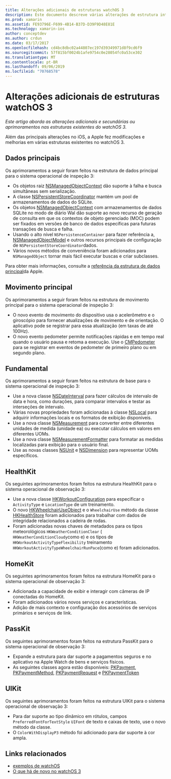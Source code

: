 ```yaml
---
title: Alterações adicionais de estruturas watchOS 3
description: Este documento descreve várias alterações de estrutura introduzidas com o watchOS 3 e como trabalhar com elas no Xamarin. Os dados principais, o Motion Core, o Foundation, o HealthKit, o HomeKit, o PassKit e o UIKit são discutidos.
ms.prod: xamarin
ms.assetid: FE93796E-F699-4B14-B37D-D39F9D48E81E
ms.technology: xamarin-ios
author: conceptdev
ms.author: crdun
ms.date: 03/17/2017
ms.openlocfilehash: cd4bc8dbc02a44807ec197d39349971d8f9cd6f9
ms.sourcegitcommit: 57f815bf0024b1afe9754c0e28054fc0a53ce302
ms.translationtype: MT
ms.contentlocale: pt-BR
ms.lasthandoff: 09/06/2019
ms.locfileid: "70768578"
---
```

# <a name="additional-watchos-3-frameworks-changes"></a>Alterações adicionais de estruturas watchOS 3

_Este artigo aborda as alterações adicionais e secundárias ou aprimoramentos nas estruturas existentes do watchOS 3._

Além das principais alterações no iOS, a Apple fez modificações e melhorias em várias estruturas existentes no watchOS 3.

## <a name="core-data"></a>Dados principais

Os aprimoramentos a seguir foram feitos na estrutura de dados principal para o sistema operacional de inspeção 3:

- Os objetos raiz [NSManagedObjectContext](https://developer.apple.com/reference/coredata/nsmanagedobjectcontext) dão suporte à falha e busca simultâneas sem serialização.
- A classe [NSPersistentStoreCoordinator](https://developer.apple.com/reference/coredata/nspersistentstorecoordinator) mantém um pool de armazenamentos de dados do SQLite.
- Os objetos [NSManagedObjectContext](https://developer.apple.com/reference/coredata/nsmanagedobjectcontext) com armazenamentos de dados SQLite no modo de diário Wal dão suporte ao novo recurso de geração de consulta em que os contextos de objeto gerenciado (MOC) podem ser fixados em versões de banco de dados específicas para futuras transações de busca e falha.
- Usando o alto nível `NSPersistenceContainer` para fazer referência a, [NSManagedObjectModel](https://developer.apple.com/reference/coredata/nsmanagedobjectmodel) e outros recursos principais de configuração de `NSPersistentStoreCoordinator`dados.
- Vários novos métodos de conveniência foram adicionados para `NSManagedObject` tornar mais fácil executar buscas e criar subclasses.

Para obter mais informações, consulte a [referência da estrutura de dados principal](https://developer.apple.com/reference/coredata)da Apple.

## <a name="core-motion"></a>Movimento principal

Os aprimoramentos a seguir foram feitos na estrutura de movimento principal para o sistema operacional de inspeção 3:

- O novo evento de movimento do dispositivo usa o acelerômetro e o giroscópio para fornecer atualizações de movimento e de orientação. O aplicativo pode se registrar para essa atualização (em taxas de até 100Hz).
- O novo evento pedometer permite notificações rápidas e em tempo real quando o usuário pausa e retoma a execução. Use o [CMPedometer](https://developer.apple.com/reference/coremotion/cmpedometer) para se registrar em eventos de pedometer de primeiro plano ou em segundo plano.

## <a name="foundation"></a>Fundamental

Os aprimoramentos a seguir foram feitos na estrutura de base para o sistema operacional de inspeção 3:

- Use a nova classe [NSDateInterval](https://developer.apple.com/reference/foundation/nsdateinterval) para fazer cálculos de intervalo de data e hora, como durações, para comparar intervalos e testar as interseções de intervalo.
- Várias novas propriedades foram adicionadas à classe [NSLocal](https://developer.apple.com/reference/foundation/nslocale) para adquirir informações locais e os formatos de exibição disponíveis.
- Use a nova classe [NSMeasurement](https://developer.apple.com/reference/foundation/nsmeasurement) para converter entre diferentes unidades de medida (unidade ea) ou executar cálculos em valores em diferentes UOMs.
- Use a nova classe [NSMeasurementFormatter](https://developer.apple.com/reference/foundation/nsmeasurementformatter) para formatar as medidas localizadas para exibição para o usuário final.
- Use as novas classes [NSUnit](https://developer.apple.com/reference/foundation/nsunit) e [NSDimension](https://developer.apple.com/reference/foundation/nsdimension) para representar UOMs específicos.

## <a name="healthkit"></a>HealthKit

Os seguintes aprimoramentos foram feitos na estrutura HealthKit para o sistema operacional de observação 3:

- Use a nova classe [HKWorkoutConfiguration](https://developer.apple.com/reference/healthkit/hkworkoutconfiguration) para especificar o `ActivityType` e `LocationType` de um treinamento.
- O novo [HKWheelchairUseObject](https://developer.apple.com/reference/healthkit/hkwheelchairuseobject) e o `WheelchairUse` método da classe [HKHealthStore](https://developer.apple.com/reference/healthkit/hkhealthstore) foram adicionados para trabalhar com dados de integridade relacionados a cadeira de rodas.
- Foram adicionadas novas chaves de metadados para os tipos meteorológicos `HKWeatherConditionClear` ( `HKWeatherConditionCloudy`como e) e os tipos de `HKWorkoutActivityTypeFlexibility` treinamento `HKWorkoutActivityTypeWheelchairRunPace`(como e) foram adicionados.

## <a name="homekit"></a>HomeKit

Os seguintes aprimoramentos foram feitos na estrutura HomeKit para o sistema operacional de observação 3:

- Adicionada a capacidade de exibir e interagir com câmeras de IP conectadas do HomeKit.
- Foram adicionados vários novos serviços e características.
- Adição de mais contexto e configuração dos acessórios de serviços primários e serviços de link.

## <a name="passkit"></a>PassKit

Os seguintes aprimoramentos foram feitos na estrutura PassKit para o sistema operacional de observação 3:

- Expande a estrutura para dar suporte a pagamentos seguros e no aplicativo na Apple Watch de bens e serviços físicos.
- As seguintes classes agora estão disponíveis: [PKPayment](https://developer.apple.com/reference/passkit/pkpayment), [PKPaymentMethod](https://developer.apple.com/reference/passkit/pkpaymentmethod), [PKPaymentRequest](https://developer.apple.com/reference/passkit/pkpaymentrequest) e [PKPaymentToken](https://developer.apple.com/reference/passkit/pkpaymenttoken)

## <a name="uikit"></a>UIKit

Os seguintes aprimoramentos foram feitos na estrutura UIKit para o sistema operacional de observação 3:

- Para dar suporte ao tipo dinâmico em rótulos, campos `PreferredFontForTextStyle` `UIFont` de texto e caixas de texto, use o novo método da classe.
- O `ColorWithDisplayP3` método foi adicionado para dar suporte à cor ampla.

## <a name="related-links"></a>Links relacionados

- [exemplos de watchOS](https://docs.microsoft.com/samples/browse/?products=xamarin&term=Xamarin.iOS%20watchos)
- [O que há de novo no watchOS 3](https://developer.apple.com/library/prerelease/content/releasenotes/General/WhatsNewInwatchOS/Articles/watchOS3.html#//apple_ref/doc/uid/TP40017085-SW1)

